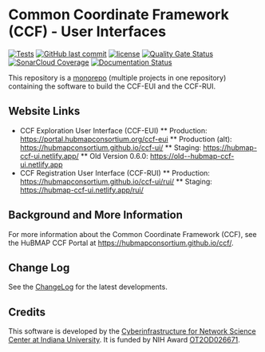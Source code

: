 # Common Coordinate Framework (CCF) - User Interfaces

[![Tests](https://github.com/hubmapconsortium/ccf-ui/actions/workflows/tests.yml/badge.svg)](https://github.com/hubmapconsortium/ccf-ui/actions/workflows/tests.yml)
[![GitHub last commit](https://img.shields.io/github/last-commit/hubmapconsortium/ccf-ui.svg)](https://github.com/hubmapconsortium/ccf-ui/commits/develop)
[![license](https://img.shields.io/github/license/mashape/apistatus.svg)](LICENSE)
[![Quality Gate Status](https://sonarcloud.io/api/project_badges/measure?project=hubmapconsortium_ccf-ui&metric=alert_status)](https://sonarcloud.io/dashboard?id=hubmapconsortium_ccf-ui)
[![SonarCloud Coverage](https://sonarcloud.io/api/project_badges/measure?project=hubmapconsortium_ccf-ui&metric=coverage)](https://sonarcloud.io/component_measures/metric/coverage/list?id=hubmapconsortium_ccf-ui)
[![Documentation Status](https://cdn.jsdelivr.net/gh/hubmapconsortium/ccf-ui@staging/docs/images/coverage-badge-documentation.svg)](https://hubmap-ccf-ui.netlify.com/docs/index.html)

This repository is a [monorepo](https://en.wikipedia.org/wiki/Monorepo) (multiple projects in one repository) containing the software to build the CCF-EUI and the CCF-RUI.

## Website Links

* CCF Exploration User Interface (CCF-EUI)
** Production: <https://portal.hubmapconsortium.org/ccf-eui>
** Production (alt): <https://hubmapconsortium.github.io/ccf-ui/>
** Staging: <https://hubmap-ccf-ui.netlify.app/>
** Old Version 0.6.0: <https://old--hubmap-ccf-ui.netlify.app>
* CCF Registration User Interface (CCF-RUI)
** Production: <https://hubmapconsortium.github.io/ccf-ui/rui/>
** Staging: <https://hubmap-ccf-ui.netlify.app/rui/>

## Background and More Information

For more information about the Common Coordinate Framework (CCF), see the HuBMAP CCF Portal at <https://hubmapconsortium.github.io/ccf/>.

## Change Log

See the [ChangeLog](CHANGELOG.md) for the latest developments.

## Credits

This software is developed by the [Cyberinfrastructure for Network Science Center at Indiana University](http://cns.iu.edu/). It is funded by NIH Award [OT2OD026671](https://projectreporter.nih.gov/project_info_description.cfm?aid=9687220").
